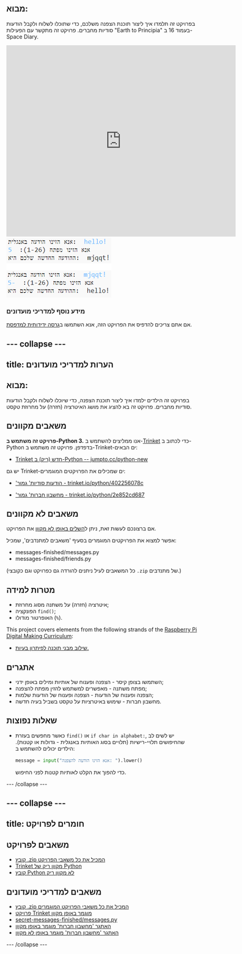 ## מבוא:

בפרויקט זה תלמדו איך ליצור תוכנת הצפנה משלכם, כדי שתוכלו לשלוח ולקבל הודעות סודיות מחברים. פרויקט זה מתקשר עם הפעילות "Earth to Principia" בעמוד 16 ב-Space Diary.

<div class="trinket">
  <iframe src="https://trinket.io/embed/python/402256078c?outputOnly=true&start=result" width="600" height="500" frameborder="0" marginwidth="0" marginheight="0" allowfullscreen>
  </iframe>
  <img src="images/messages-finished.png">
</div>

### מידע נוסף למדריכי מועדונים

אם אתם צריכים להדפיס את הפרויקט הזה, אנא השתמשו ב[גרסה ידידותית למדפסת](https://projects.raspberrypi.org/en/projects/secret-messages/print).

## \--- collapse \---

## title: הערות למדריכי מועדונים

## מבוא:

בפרויקט זה הילדים ילמדו איך ליצור תוכנת הצפנה, כדי שיוכלו לשלוח ולקבל הודעות סודיות מחברים. פרויקט זה בא להציג את מושג האיטרציה (חזרה) על מחרוזת טקסט.

## משאבים מקוונים

**פרויקט זה משתמש ב-Python 3.** אנו ממליצים להשתמש ב-[Trinket](https://trinket.io/) כדי לכתוב ב-Python בדפדפן. פרויקט זה משתמש ב-Trinket-ים הבאים:

* [Trinket חדש (ריק) ב-Python -- jumpto.cc/python-new](http://jumpto.cc/python-new)

יש גם Trinket-ים שמכילים את הפרויקטים המוגמרים:

* ['הודעות סודיות' גמור - trinket.io/python/402256078c](https://trinket.io/python/402256078c)

* ['מחשבון חברות' גמור - trinket.io/python/2e852cd687](https://trinket.io/python/2e852cd687)

## משאבים לא מקוונים

אם ברצונכם לעשות זאת, ניתן ל[השלים באופן לא מקוון](https://www.codeclubprojects.org/en-GB/resources/python-working-offline/) את הפרויקט.

אפשר למצוא את הפרויקטים המוגמרים בסעיף 'משאבים למתנדבים', שמכיל:

* messages-finished/messages.py
* messages-finished/friends.py

(כל המשאבים לעיל ניתנים להורדה גם כפרויקט וגם כקובצי `.zip` של מתנדבים.)

## מטרות למידה

* איטרציה (חזרה) על משתנה מסוג מחרוזת;
* הפונקציה `find()`;
* האופרטור מודולו (`%`).

This project covers elements from the following strands of the [Raspberry Pi Digital Making Curriculum](https://rpf.io/curriculum):

* [שילוב מבני תוכנה לפיתרון בעיות.](https://www.raspberrypi.org/curriculum/programming/builder)

## אתגרים

* השתמשו בצופן קיסר - הצפנה ופענוח של אותיות ומילים באופן ידני;
* מפתח משתנה - מאפשרים למשתמש להזין מפתח להצפנה;
* הצפנה ופענוח של הודעות - הצפנה ופענוח של הודעות שלמות;
* מחשבון חברות - שימוש באיטרציות על טקסט בשביל בעיה חדשה.

## שאלות נפוצות

* כאשר מחפשים בעזרת `find()` או `if char in alphabet:`, יש לשים לב שהחיפושים תלויי-רישיות (תלויים בסוג האותיות באנגלית - גדולות או קטנות). הילדים יכולים להשתמש ב:
    
    ```python
    message = input("אנא הזינו הודעה להצפנה: ").lower()
    ```
    
    כדי להפוך את הקלט לאותיות קטנות לפני החיפוש.

\--- /collapse \---

## \--- collapse \---

## title: חומרים לפרויקט

## משאבים לפרויקט

* [קובץ .zip המכיל את כל משאבי הפרויקט](resources/secret-messages-project-resources.zip)
* [Trinket מקוון ריק של Python](http://jumpto.cc/python-new)
* [קובץ Python לא מקוון ריק](resources/new-new.py)

## משאבים למדריכי מועדונים

* [קובץ .zip המכיל את כל משאבי הפרויקט המוגמרים](resources/secret-messages-volunteer-resources.zip)
* [פרויקט Trinket מוגמר באופן מקוון](https://trinket.io/python/402256078c)
* [secret-messages-finished/messages.py](resources/secret-messages-finished-messages.py)
* [האתגר 'מחשבון חברות' מוגמר באופן מקוון](https://trinket.io/python/2e852cd687)
* [האתגר 'מחשבון חברות' מוגמר באופן לא מקוון](resources/friendship-calculator-finished-friends.py)

\--- /collapse \---